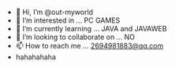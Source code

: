 - 👋 Hi, I’m @out-myworld
- 👀 I’m interested in ... PC GAMES
- 🌱 I’m currently learning ... JAVA and JAVAWEB
- 💞️ I’m looking to collaborate on ... NO
- 📫 How to reach me ... 2694981883@qq.com
- hahahahaha

<!---
out-myworld/out-myworld is a ✨ special ✨ repository because its `README.md` (this file) appears on your GitHub profile.
You can click the Preview link to take a look at your changes.
--->
